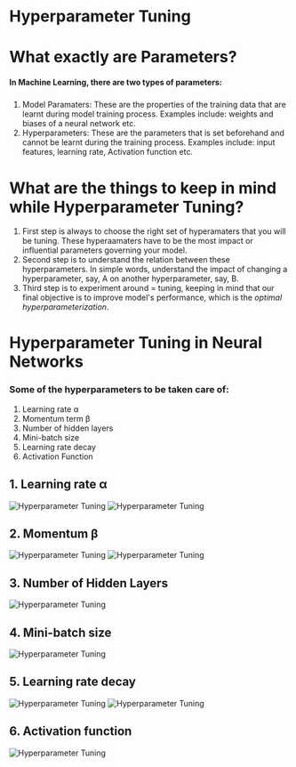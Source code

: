 # Hyperparameter Tuning
# **What exactly are Parameters?**
#### In Machine Learning, there are two types of parameters: 
#####  

1.   Model Paramaters: These are the properties of the training data that are learnt during model training process. Examples include: weights and biases of a neural network etc.
2.  Hyperparameters: These are the parameters that is set beforehand and cannot be learnt during the training process. Examples include: input features, learning rate, Activation function etc. 

# **What are the things to keep in mind while Hyperparameter Tuning?**


1.   First step is always to choose the right set of hyperamaters that you will be tuning. These hyperaamaters have to be the most impact or influential parameters governing your model.
2.   Second step is to understand the relation between these hyperparameters. In simple words, understand the impact of changing a hyperparameter, say, A on another hyperparameter, say, B.
3.   Third step is to experiment around = tuning, keeping in mind that our final objective is to improve model's performance, which is the *optimal hyperparameterization*.

# **Hyperparameter Tuning in Neural Networks**
### Some of the hyperparameters to be taken care of: 

1.   Learning rate α 
2.   Momentum term β
3.   Number of hidden layers
4.   Mini-batch size
5.   Learning rate decay
6.   Activation Function


## 1. Learning rate α
![Hyperparameter Tuning](https://github.com/imedusa/winter-of-contributing/blob/Datascience_With_Python/Datascience_With_Python/Machine%20Learning/Tutorials/Hyperparameter_Tuning/Images/learning_rate.png)
![Hyperparameter Tuning](https://github.com/imedusa/winter-of-contributing/blob/Datascience_With_Python/Datascience_With_Python/Machine%20Learning/Tutorials/Hyperparameter_Tuning/Images/lr.png)

## 2. Momentum β
![Hyperparameter Tuning](https://github.com/imedusa/winter-of-contributing/blob/Datascience_With_Python/Datascience_With_Python/Machine%20Learning/Tutorials/Hyperparameter_Tuning/Images/1.png)
![Hyperparameter Tuning](https://github.com/imedusa/winter-of-contributing/blob/Datascience_With_Python/Datascience_With_Python/Machine%20Learning/Tutorials/Hyperparameter_Tuning/Images/2.png)

## 3. Number of Hidden Layers
![Hyperparameter Tuning](https://github.com/imedusa/winter-of-contributing/blob/Datascience_With_Python/Datascience_With_Python/Machine%20Learning/Tutorials/Hyperparameter_Tuning/Images/underfit_overfit_optimum.png)

## 4. Mini-batch size
![Hyperparameter Tuning](https://github.com/imedusa/winter-of-contributing/blob/Datascience_With_Python/Datascience_With_Python/Machine%20Learning/Tutorials/Hyperparameter_Tuning/Images/batch%20size.png)

## 5. Learning rate decay
![Hyperparameter Tuning](https://github.com/imedusa/winter-of-contributing/blob/Datascience_With_Python/Datascience_With_Python/Machine%20Learning/Tutorials/Hyperparameter_Tuning/Images/lr%20decay.png)
![Hyperparameter Tuning](https://github.com/imedusa/winter-of-contributing/blob/Datascience_With_Python/Datascience_With_Python/Machine%20Learning/Tutorials/Hyperparameter_Tuning/Images/discrete%20staircase%20lr%20decay.png)

## 6. Activation function
![Hyperparameter Tuning](https://github.com/imedusa/winter-of-contributing/blob/Datascience_With_Python/Datascience_With_Python/Machine%20Learning/Tutorials/Hyperparameter_Tuning/Images/activation_function.png)
